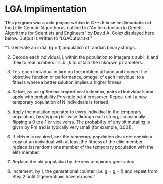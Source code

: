# LGA Implimentation

This program was a solo project written in C++. It is an implimentation of the Little Genetic Algorithm as outlined in "An Introduction to Genetic Algorithms for Scientists and Engineers" by David A. Coley displayed here below. Output is written to "LGAOutput.txt."

"1. Generate an initial (g = 1) population of random binary
strings.

2. Decode each individual, i, within the population to
integers z sub i, k and then to real numbers r sub i,k to obtain the
unknown parameters.

3. Test each individual in turn on the problem at hand and
convert the objective function or performance, omega, of each
individual to a fitness where a better solution implies a
higher fitness.

4. Select, by using fitness proportional selection, pairs of
individuals and apply with probability Pc single point
crossover. Repeat until a new temporary population of N
individuals is formed.

5. Apply the mutation operator to every individual in the
temporary population, by stepping bit-wise through each
string, occasionally flipping a 0 to a 1 or vice versa. The
probability of any bit mutating is given by Pm and is typically
very small (for example, 0.001).

6. If elitism is required, and the temporary population does
not contain a copy of an individual with at least the fitness of
the elite member, replace (at random) one member of the
temporary population with the elite member.

7. Replace the old population by the new temporary
generation.

8. Increment, by 1, the generational counter (i.e. g = g + 1)
and repeat from Step 2 until G generations have elapsed."
